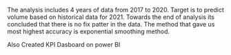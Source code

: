 The analysis includes 4 years of data from 2017 to 2020.
Target is to predict volume based on historical data for 2021.
Towards the end of analysis its concluded that there is no fix patter in the data.
The method that gave us most highest accuracy is exponential smoothing method.

Also Created KPI Dasboard on power BI

